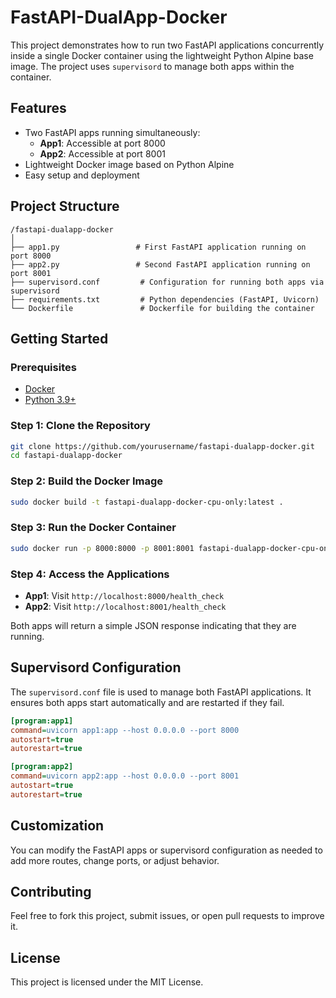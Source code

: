 
# FastAPI-DualApp-Docker

This project demonstrates how to run two FastAPI applications concurrently inside a single Docker container using the lightweight Python Alpine base image. The project uses `supervisord` to manage both apps within the container.

## Features

- Two FastAPI apps running simultaneously:
  - **App1**: Accessible at port 8000
  - **App2**: Accessible at port 8001
- Lightweight Docker image based on Python Alpine
- Easy setup and deployment

## Project Structure

```plaintext
/fastapi-dualapp-docker
│
├── app1.py                 # First FastAPI application running on port 8000
├── app2.py                 # Second FastAPI application running on port 8001
├── supervisord.conf         # Configuration for running both apps via supervisord
├── requirements.txt         # Python dependencies (FastAPI, Uvicorn)
└── Dockerfile               # Dockerfile for building the container
```

## Getting Started

### Prerequisites

- [Docker](https://docs.docker.com/get-docker/)
- [Python 3.9+](https://www.python.org/downloads/)

### Step 1: Clone the Repository

```bash
git clone https://github.com/yourusername/fastapi-dualapp-docker.git
cd fastapi-dualapp-docker
```

### Step 2: Build the Docker Image

```bash
sudo docker build -t fastapi-dualapp-docker-cpu-only:latest .
```

### Step 3: Run the Docker Container

```bash
sudo docker run -p 8000:8000 -p 8001:8001 fastapi-dualapp-docker-cpu-only:latest
```

### Step 4: Access the Applications

- **App1**: Visit `http://localhost:8000/health_check`
- **App2**: Visit `http://localhost:8001/health_check`

Both apps will return a simple JSON response indicating that they are running.

## Supervisord Configuration

The `supervisord.conf` file is used to manage both FastAPI applications. It ensures both apps start automatically and are restarted if they fail. 

```ini
[program:app1]
command=uvicorn app1:app --host 0.0.0.0 --port 8000
autostart=true
autorestart=true

[program:app2]
command=uvicorn app2:app --host 0.0.0.0 --port 8001
autostart=true
autorestart=true
```

## Customization

You can modify the FastAPI apps or supervisord configuration as needed to add more routes, change ports, or adjust behavior.

## Contributing

Feel free to fork this project, submit issues, or open pull requests to improve it.

## License

This project is licensed under the MIT License.
